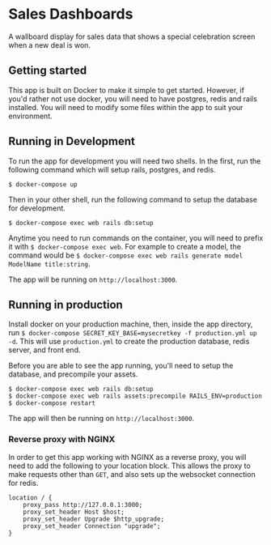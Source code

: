# Sales Dashboards

A wallboard display for sales data that shows a special celebration screen when a new deal is won.

## Getting started

This app is built on Docker to make it simple to get started. However, if you'd rather not use docker, you will need to have postgres, redis and rails installed. You will need to modify some files within the app to suit your environment. 

## Running in Development

To run the app for development you will need two shells. In the first, run the following command which will setup rails, postgres, and redis.

```
$ docker-compose up
```

Then in your other shell, run the following command to setup the database for development.

```
$ docker-compose exec web rails db:setup
```

Anytime you need to run commands on the container, you will need to prefix it with `$ docker-compose exec web`. For example to create a model, the command would be `$ docker-compose exec web rails generate model ModelName title:string`.

The app will be running on `http://localhost:3000`.

## Running in production

Install docker on your production machine, then, inside the app directory, run `$ docker-compose SECRET_KEY_BASE=mysecretkey -f production.yml up -d`. This will use `production.yml` to create the production database, redis server, and front end. 

Before you are able to see the app running, you'll need to setup the database, and precompile your assets.

```
$ docker-compose exec web rails db:setup
$ docker-compose exec web rails assets:precompile RAILS_ENV=production
$ docker-compose restart
```

The app will then be running on `http://localhost:3000`.

### Reverse proxy with NGINX

In order to get this app working with NGINX as a reverse proxy, you will need to add the following to your location block. This allows the proxy to make requests other than `GET`, and also sets up the websocket connection for redis.

```
location / {
    proxy_pass http://127.0.0.1:3000;
    proxy_set_header Host $host;
    proxy_set_header Upgrade $http_upgrade;
    proxy_set_header Connection "upgrade";
}

```